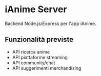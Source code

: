 # iAnime Server

Backend Node.js/Express per l'app iAnime.

## Funzionalità previste
- API ricerca anime
- API piattaforme streaming
- API community/chat
- API suggerimenti merchandising
